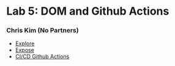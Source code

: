 # Lab 5: DOM and Github Actions
### Chris Kim (No Partners)
- [Explore](https://shkimsito.github.io/sp23-cse110-lab5/explore.html)
- [Expose](https://shkimsito.github.io/sp23-cse110-lab5/expose.html)
- [CI/CD Github Actions](https://github.com/shkimsito/introduction-to-github)
